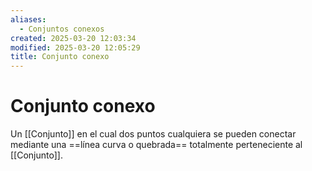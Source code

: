 ```yaml
---
aliases:
  - Conjuntos conexos
created: 2025-03-20 12:03:34
modified: 2025-03-20 12:05:29
title: Conjunto conexo
---
```


# Conjunto conexo

Un [[Conjunto]] en el cual dos puntos cualquiera se pueden conectar mediante una ==línea curva o quebrada== totalmente perteneciente al [[Conjunto]].
